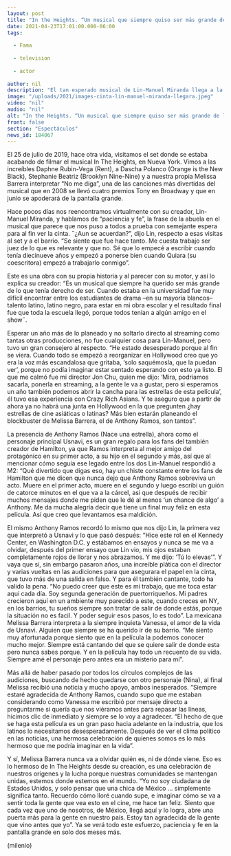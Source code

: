 ```yaml
---
layout: post
title: "In the Heights. “Un musical que siempre quiso ser más grande de lo que tenía derecho a ser”"
date: 2021-04-23T17:01:00.000-06:00
tags:
  
  - Fama
  
  - television
  
  - actor
  
author: nil
description: "El tan esperado musical de Lin-Manuel Miranda llega a la pantalla grande en junio. M2 los acompaño set de Washington Heights."
image: "/uploads/2021/images-cinta-lin-manuel-miranda-llegara.jpeg"
video: "nil"
audio: "nil"
alt: "In the Heights. “Un musical que siempre quiso ser más grande de lo que tenía derecho a ser”"
front: false
section: "Espectáculos"
news_id: 184067
---
```


El 25 de julio de 2019, hace otra vida, visitamos el set donde se estaba acabando de filmar el musical In The Heights, en Nueva York. Vimos a las increíbles Daphne Rubin-Vega (Rent), a Dascha Polanco (Orange is the New Black), Stephanie Beatriz (Brooklyn Nine-Nine) y a nuestra propia Melissa Barrera interpretar “No me diga”, una de las canciones más divertidas del musical que en 2008 se llevó cuatro premios Tony en Broadway y que en junio se apoderará de la pantalla grande. 

Hace pocos días nos reencontramos virtualmente con su creador, Lin-Manuel Miranda, y hablamos de “paciencia y fe”, la frase de la abuela en el musical que parece que nos puso a todos a prueba con semejante espera para al fin ver la cinta. ˝¿Aun se acuerdan?”, dijo Lin, respecto a esas visitas al set y a el barrio. “Se siente que fue hace tanto. Me cuesta trabajo ser juez de lo que es relevante y que no. Sé que lo empecé a escribir cuando tenía diecinueve años y empezó a ponerse bien cuando Quiara (su coescritora) empezó a trabajarlo conmigo”. 

Este es una obra con su propia historia y al parecer con su motor, y así lo explica su creador: “Es un musical que siempre ha querido ser más grande de lo que tenía derecho de ser. Cuando estaba en la universidad fue muy difícil encontrar entre los estudiantes de drama –en su mayoría blancos– talento latino, latino negro, para estar en mi obra escolar y el resultado final fue que toda la escuela llegó, porque todos tenían a algún amigo en el show˝. 

Esperar un año más de lo planeado y no soltarlo directo al streaming como tantas otras producciones, no fue cualquier cosa para Lin-Manuel, pero tuvo un gran consejero al respecto. “He estado desesperado porque al fin se viera. Cuando todo se empezó a reorganizar en Hollywood creo que yo era la voz más escandalosa que gritaba, ‘solo saquémosla, que la puedan ver’, porque no podía imaginar estar sentado esperando con esto ya listo. El que me calmó fue mi director Jon Chu, quien me dijo: ‘Mira, podríamos sacarla, ponerla en streaming, a la gente le va a gustar, pero si esperamos un año también podemos abrir la cancha para las estrellas de esta película’, él tuvo esa experiencia con Crazy Rich Asians. Y te aseguro que a partir de ahora ya no habrá una junta en Hollywood en la que pregunten ¿hay estrellas de cine asiáticas o latinas? Más bien estarán planeando el blockbuster de Melissa Barrera, el de Anthony Ramos, son tantos”. 

La presencia de Anthony Ramos (Nace una estrella), ahora como el personaje principal Usnavi, es un gran regalo para los fans del también creador de Hamilton, ya que Ramos interpreta al mejor amigo del protagónico en su primer acto, a su hijo en el segundo y más, así que al mencionar cómo seguía ese legado entre los dos Lin-Manuel respondió a M2: “Qué divertido que digas eso, hay un chiste constante entre los fans de Hamilton que me dicen que nunca dejo que Anthony Ramos sobreviva un acto. Muere en el primer acto, muere en el segundo y luego escribí un guión de catorce minutos en el que va a la cárcel, así que después de recibir muchos mensajes donde me piden que le dé al menos ‘un chance de algo’ a Anthony. Me da mucha alegría decir que tiene un final muy feliz en esta película. Así que creo que levantamos esa maldición. 

El mismo Anthony Ramos recordó lo mismo que nos dijo Lin, la primera vez que interpretó a Usnavi y lo que pasó después: “Hice este rol en el Kennedy Center, en Washington D.C. y estábamos en ensayos y nunca se me va a olvidar, después del primer ensayo que Lin vio, mis ojos estaban completamente rojos de llorar y nos abrazamos. Y me dijo: ‘Tú lo elevas’”. 
Y vaya que sí, sin embargo pasaron años, una increíble plática con el director y varias vueltas en las audiciones para que asegurara el papel en la cinta, que tuvo más de una salida en falso. Y para él también cantante, todo ha valido la pena. “No puedo creer que este es mi trabajo, que me toca estar aquí cada día. Soy segunda generación de puertorriqueños. Mi padres crecieron aquí en un ambiente muy parecido a este, cuando creces en NY, en los barrios, tu sueños siempre son tratar de salir de donde estás, porque la situación no es facil. Y poder seguir esos pasos, lo es todo”. 
La mexicana Melissa Barrera interpreta a la siempre inquieta Vanessa, el amor de la vida de Usnavi. Alguien que siempre se ha querido ir de su barrio. “Me siento muy afortunada porque siento que en la película la podemos conocer mucho mejor. Siempre está cantando del que se quiere salir de donde esta pero nunca sabes porque. Y en la película hay todo un recuento de su vida. Siempre amé el personaje pero antes era un misterio para mí”. 

Más allá de haber pasado por todos los círculos complejos de las audiciones, buscando de hecho quedarse con otro personaje (Nina), al final Melissa recibió una noticia y mucho apoyo, ambos inesperados. “Siempre estaré agradecida de Anthony Ramos, cuando supo que me estaban considerando como Vanessa me escribió por mensaje directo a preguntarme si quería que nos viéramos antes para repasar las líneas, hicimos clic de inmediato y siempre se lo voy a agradecer. “El hecho de que se haga esta película es un gran paso hacia adelante en la industria, que los latinos lo necesitamos desesperadamente. Después de ver el clima político en las noticias, una hermosa celebración de quienes somos es lo más hermoso que me podría imaginar en la vida”. 

Y sí, Melissa Barrera nunca va a olvidar quién es, ni de dónde viene. Eso es lo hermoso de In The Heights desde su creación, es una celebración de nuestros orígenes y la lucha porque nuestras comunidades se mantengan unidas, estemos donde estemos en el mundo. “Yo no soy ciudadana de Estados Unidos, y solo pensar que una chica de México … simplemente significa tanto. Recuerdo cómo lloré cuando supe, e imaginar cómo se va a sentir toda la gente que vea esto en el cine, me hace tan feliz. Siento que cada vez que uno de nosotros, de México, llegá aquí y lo logra, abre una puerta más para la gente en nuestro país. Estoy tan agradecida de la gente que vino antes que yo”. Ya se verá todo este esfuerzo, paciencia y fe en la pantalla grande en solo dos meses más. 

(milenio)